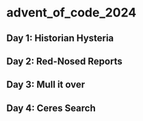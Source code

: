 # advent_of_code_2024

## Day 1: Historian Hysteria
## Day 2: Red-Nosed Reports
## Day 3: Mull it over 
## Day 4: Ceres Search 
